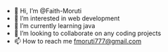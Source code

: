 - 👋 Hi, I’m @Faith-Moruti
- 👀 I’m interested in web development
- 🌱 I’m currently learning  java 
- 💞️ I’m looking to collaborate on any coding projects 
- 📫 How to reach me fmoruti777@gmail.com

<!---
Faith-Moruti/Faith-Moruti is a ✨ special ✨ repository because its `README.md` (this file) appears on your GitHub profile.
You can click the Preview link to take a look at your changes.
--->
